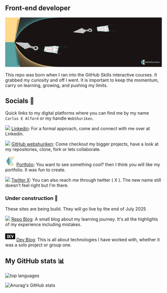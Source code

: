## Front-end developer

![banner image with webshuriken logo and flying shurikens](webshuriken-banner-2024-3.png)

This repo was born when I ran into the GitHub Skills interactive courses. It grabbed my curiosity and off I went.
It is important to keep the momentum, carry on learning, growing, and pushing my limits.

## Socials :handshake:

Quick links to my digital platforms where you can find me by my name `Carlos E Alford` or my handle `WebShuriken`.

<img width="32" src="https://cdn.jsdelivr.net/gh/devicons/devicon@latest/icons/linkedin/linkedin-original.svg" /> <a href="https://www.linkedin.com/in/carlos-e-alford/" target="_blank">Linkedin</a>: For a formal approach, come and connect with me over at Linkedin.

<img width="32" src="https://cdn.jsdelivr.net/gh/devicons/devicon@latest/icons/github/github-original-wordmark.svg" /> <a href="https://github.com/webshuriken" target="_blank">GitHub webshuriken</a>: Come checkout my bigger projects, have a look at my repositories, clone, fork or lets collaborate.

<img width="32" src="./ceam-logo-trans-3d.png" /> <a href="https://carlosealford.com" target="_blank">Portfolio</a>: You want to see something cool? then I think you will like my portfolio. It was fun to create.

<img width="32" src="https://cdn.jsdelivr.net/gh/devicons/devicon@latest/icons/twitter/twitter-original.svg" /> <a href="https://twitter.com/webshuriken" target="_blank">Twitter X</a>: You can also reach me through twitter ( X ). The new name still doesn't feel right but I'm there.

### Under construction :hammer:

These sites are being build. They will go live by the end of July 2025

<img height="32" src="https://cdn.jsdelivr.net/gh/devicons/devicon@latest/icons/jekyll/jekyll-original.svg" /> <a href="https://carlosealford.com" target="_blank">Repo  Blog</a>: A small blog about my learning journey. It's all the highlights of my experience including mistakes.

<img height="32" src="./devdotto.svg" /> <a href="https://dev.to/webshuriken" target="_blank">Dev Blog</a>: This is all about technologies I have worked with, whether it was a solo project or group one.

## My GitHub stats :bar_chart:

<img alt="top languages" src="https://github-readme-stats.vercel.app/api/top-langs/?username=carlosealford&&layout=compact&custom_title=Languages&&bg_color=e7f9f9&title_color=59a3a3" />

![Anurag's GitHub stats](https://github-readme-stats.vercel.app/api?username=carlosealford&show_icons=true&theme=one_dark_pro&title_color=bee8e8&text_color=ffd98c&icon_color=59a3a3)

